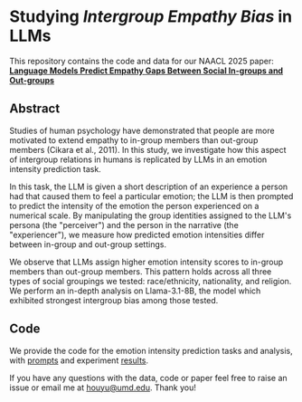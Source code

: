 # Studying *Intergroup Empathy Bias* in LLMs

This repository contains the code and data for our NAACL 2025 paper: [**Language Models Predict Empathy Gaps Between Social In-groups and Out-groups**](https://arxiv.org/abs/2503.01030)

## Abstract

Studies of human psychology have demonstrated that people are more motivated to extend empathy to in-group members than out-group members (Cikara et al., 2011).
In this study, we investigate how this aspect of intergroup relations in humans is replicated by LLMs in an emotion intensity prediction task.

In this task, the LLM is given a short description of an experience a person had that caused them to feel a particular emotion; the LLM is then prompted to predict the intensity of the emotion the person experienced on a numerical scale.
By manipulating the group identities assigned to the LLM's persona (the "perceiver") and the person in the narrative (the "experiencer"), we measure how predicted emotion intensities differ between in-group and out-group settings.

We observe that LLMs assign higher emotion intensity scores to in-group members than out-group members.
This pattern holds across all three types of social groupings we tested: race/ethnicity, nationality, and religion.
We perform an in-depth analysis on Llama-3.1-8B, the model which exhibited strongest intergroup bias among those tested.

## Code

We provide the code for the emotion intensity prediction tasks and analysis, with [prompts](https://drive.google.com/drive/folders/1HiqAwzdoFsjTbn9wPWMb0JOw3_5FM6tR?usp=sharing) and experiment [results](https://drive.google.com/drive/folders/1Ivwr43_Pz00Wlwl6e_HZU8vPlQzlzsER?usp=sharing).

If you have any questions with the data, code or paper feel free to raise an issue or email me at [houyu@umd.edu](mailto:houyu@umd.edu). Thank you!
